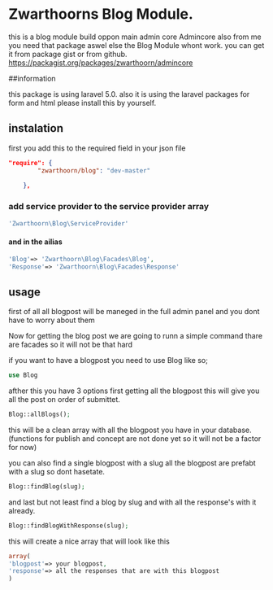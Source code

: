 # Zwarthoorns Blog Module.

this is a blog module build oppon main admin core Admincore also from me
you need that package aswel else the Blog Module whont work.
you can get it from package gist or from github.
https://packagist.org/packages/zwarthoorn/admincore

##information

this package is using laravel 5.0.
also it is using the laravel packages for form and html
please install this by yourself.


## instalation

first you add this to the required field in your json file

```json
"require": {
        "zwarthoorn/blog": "dev-master"
        
    },
```


### add service provider to the service provider array



```php
'Zwarthoorn\Blog\ServiceProvider'
```

#### and in the ailias

```php
'Blog'=> 'Zwarthoorn\Blog\Facades\Blog',
'Response'=> 'Zwarthoorn\Blog\Facades\Response'
```



## usage

first of all all blogpost will be maneged in the full admin panel and you dont have to worry about them

Now for getting the blog post we are going to runn a simple command thare are facades so it will not be that hard

if you want to have a blogpost you need to use Blog like so;

```php
use Blog
```

afther this you have 3 options first getting all the blogpost
this will give you all the post on order of submittet.

```php
Blog::allBlogs();
```
this will be a clean array with all the blogpost you have in your database.
(functions for publish and concept are not done yet so it will not be a factor for now)


you can also find a single blogpost with a slug all the blogpost are prefabt with a slug so dont hasetate.

```php
Blog::findBlog(slug);
```
and last but not least find a blog by slug and with all the response's with it already.

```php
Blog::findBlogWithResponse(slug);
```

this will create a nice array that will look like this

```php
array(
'blogpost'=> your blogpost,
'response'=> all the responses that are with this blogpost
)
```